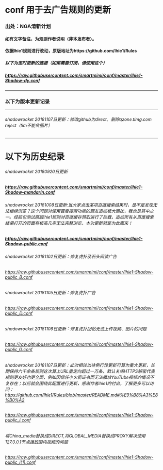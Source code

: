 # conf 用于去广告规则的更新
### 出处：NGA清新计划 
#### 如有文字备注，为规则作者说明（非本发布者）。
#### 依据lhie1规则进行改动，原版地址为https://github.com/lhie1/Rules
##### 以下为定时更新的连接（如果需要订阅，请使用这个）
##### https://raw.githubusercontent.com/smartmimi/conf/master/lhie1-Shadow-dy.conf
------------------------------------------------------------------------------------------------------------------------------------------
### 以下为版本更新记录
------------------------------------------------------------------------------------------------------------------------------------------
###### shadowrocket 20181107日更新：修改github为direct，删除qzone.timg.com reject（tim不能传图片）
------------------------------------------------------------------------------------------------------------------------------------------
# 以下为历史纪录
###### shadowrocket 20180920日更新
##### https://raw.githubusercontent.com/smartmimi/conf/master/lhie1-Shadow-mandarin.conf
###### shadowrocket 20181008日更新:当大家点击某项百度搜索结果时，是不是发现无法继续浏览？这个问题对使用百度搜索功能的朋友造成极大困扰，我也是其中之一。经抓包测试原版lhie1规则对百度缓存预取进行了拦截，造成所有从百度搜索结果打开的页面有极高几率无法完整浏览，本次更新就是为此而来！
##### https://raw.githubusercontent.com/smartmimi/conf/master/lhie1-Shadow-public.conf
###### shadowrocket 20181102日更新：修复虎扑及石头阅读广告
###### https://raw.githubusercontent.com/smartmimi/conf/master/lhie1-Shadow-public_B.conf
###### shadowrocket 20181105日更新：修复虎扑广告
###### https://raw.githubusercontent.com/smartmimi/conf/master/lhie1-Shadow-public_D.conf
###### shadowrocket 20181106日更新：修复虎扑回帖无法上传视频、图片的问题
###### https://raw.githubusercontent.com/smartmimi/conf/master/lhie1-Shadow-public_G.conf
###### shadowrocket 20181107日更新：此次相较以往例行性更新可算为重大更新，长期保持六千余条规则这次算上URL重定向超过一万条，默认关闭HTTPS解密代表规则更友好也更全面，例如因信任小火箭证书而无法播放YouTube视频的情况不复存在；以后就会围绕此配置进行更新，感谢作者lhie1的付出，了解更多可以访问：https://github.com/lhie1/Rules/blob/master/README.md#%E9%B8%A3%E8%B0%A2
###### https://raw.githubusercontent.com/smartmimi/conf/master/lhie1-Shadow-public_I.conf
###### 将China_media替换成DIRECT,将GLOBAL_MEDIA替换成PROXY解决使用127.0.0.1节点播放国内视频的问题
###### https://raw.githubusercontent.com/smartmimi/conf/master/lhie1-Shadow-public_I(1).conf
